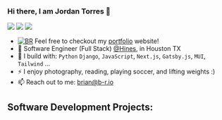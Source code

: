 ### Hi there, I am Jordan Torres 👋

[<img src="https://img.shields.io/badge/linkedin-%230077B5.svg?&style=for-the-badge&logo=linkedin&logoColor=white" />](https://www.linkedin.com/in/jordan-torres-mylinkprifle/)
[<img src="https://img.shields.io/badge/github-%2312100E.svg?&style=for-the-badge&logo=github&logoColor=white&color=black" />](https://github.com/jortorres)
[<img src="https://img.shields.io/badge/gitlab-%2312100E.svg?&style=for-the-badge&logo=gitlab&logoColor=white&color=9b51e0" />](https://github.com/jortorres)


- [![BR](https://b-r.io/logo/favicon-16x16.png)](https://brianruizy.com/) 
Feel free to checkout my [portfolio](https://brianruizy.com/) website!
- 🏢 Software Engineer (Full Stack) [@Hines](https://www.hines.com/), in Houston TX
- 🧰 I build with: `Python` `Django`, `JavaScript`, `Next.js`, `Gatsby.js`,  `MUI`, `Tailwind` ...
- ⚡ I enjoy photography, reading, playing soccer, and lifting weights :)
- 📫 Reach out to me: brian@b-r.io

<!--
**jortorres/jortorres** is a ✨ _special_ ✨ repository because its `README.md` (this file) appears on your GitHub profile.

Here are some ideas to get you started:

- 🔭 I’m currently working on building my company Field Resouces Group and continuous learning!!
- 🌱 I’m currently learning Python.
- 👯 I’m looking to collaborate on anything lol.
- 🤔 I’m looking for help with ...
- 💬 Ask me about anything.
- 📫 How to reach me: ...
- 😄 Pronouns: ...
- ⚡ Fun fact: ...
-->

<h2> Software Development Projects: </h2>
